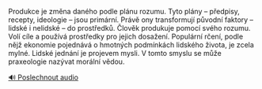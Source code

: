 
Produkce je změna daného podle plánu rozumu. Tyto plány – předpisy, recepty, ideologie – jsou primární. Právě ony transformují původní faktory – lidské i nelidské – do prostředků. Člověk produkuje pomocí svého rozumu. Volí cíle a používá prostředky pro jejich dosažení. Populární rčení, podle nějž ekonomie pojednává o hmotných podmínkách lidského života, je zcela mylné. Lidské jednání je projevem mysli. V tomto smyslu se může praxeologie nazývat morální vědou.

[🔊 Poslechnout audio](/data/7-paragraphs/audio/chapter_35/para_002-Produkce-je-zmna-danho-podle-plnu-rozumu-Tyto.mp3)
